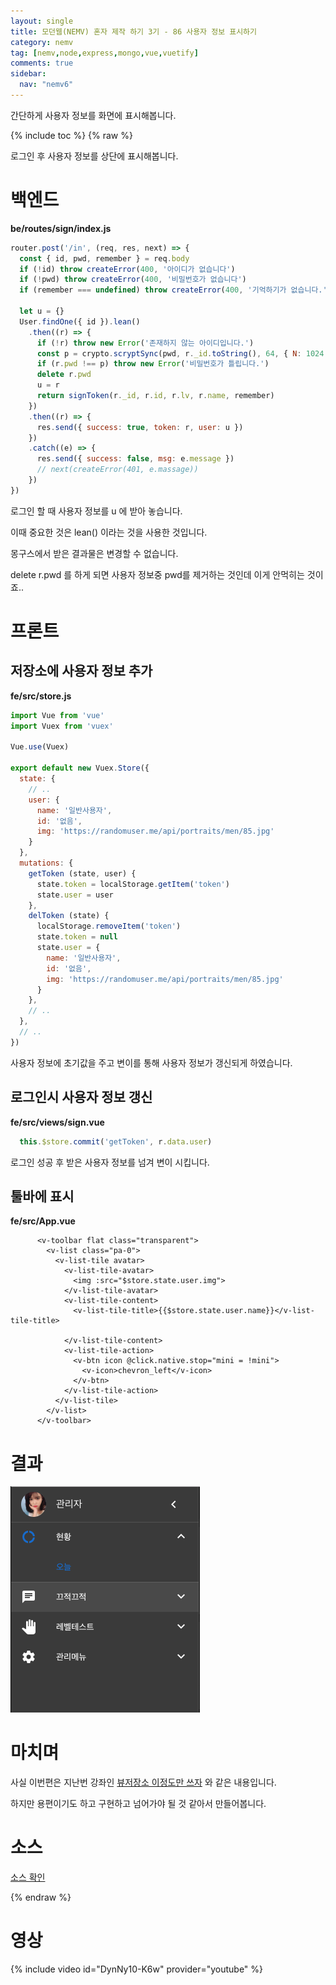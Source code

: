 ```yaml
---
layout: single
title: 모던웹(NEMV) 혼자 제작 하기 3기 - 86 사용자 정보 표시하기
category: nemv
tag: [nemv,node,express,mongo,vue,vuetify]
comments: true
sidebar:
  nav: "nemv6"
---
```


간단하게 사용자 정보를 화면에 표시해봅니다.

{% include toc %}
{% raw %}

로그인 후 사용자 정보를 상단에 표시해봅니다.

# 백엔드

**be/routes/sign/index.js**  
```javascript
router.post('/in', (req, res, next) => {
  const { id, pwd, remember } = req.body
  if (!id) throw createError(400, '아이디가 없습니다')
  if (!pwd) throw createError(400, '비밀번호가 없습니다')
  if (remember === undefined) throw createError(400, '기억하기가 없습니다.')

  let u = {}
  User.findOne({ id }).lean()
    .then((r) => {
      if (!r) throw new Error('존재하지 않는 아이디입니다.')
      const p = crypto.scryptSync(pwd, r._id.toString(), 64, { N: 1024 }).toString('hex')
      if (r.pwd !== p) throw new Error('비밀번호가 틀립니다.')
      delete r.pwd
      u = r
      return signToken(r._id, r.id, r.lv, r.name, remember)
    })
    .then((r) => {
      res.send({ success: true, token: r, user: u })
    })
    .catch((e) => {
      res.send({ success: false, msg: e.message })
      // next(createError(401, e.massage))
    })
})
```

로그인 할 때 사용자 정보를 u 에 받아 놓습니다.

이때 중요한 것은 lean() 이라는 것을 사용한 것입니다.

몽구스에서 받은 결과물은 변경할 수 없습니다.

delete r.pwd 를 하게 되면 사용자 정보중 pwd를 제거하는 것인데 이게 안먹히는 것이죠..

# 프론트

## 저장소에 사용자 정보 추가

**fe/src/store.js**  
```javascript
import Vue from 'vue'
import Vuex from 'vuex'

Vue.use(Vuex)

export default new Vuex.Store({
  state: {
    // ..
    user: {
      name: '일반사용자',
      id: '없음',
      img: 'https://randomuser.me/api/portraits/men/85.jpg'
    }
  },
  mutations: {
    getToken (state, user) {
      state.token = localStorage.getItem('token')
      state.user = user
    },
    delToken (state) {
      localStorage.removeItem('token')
      state.token = null
      state.user = {
        name: '일반사용자',
        id: '없음',
        img: 'https://randomuser.me/api/portraits/men/85.jpg'
      }
    },
    // ..
  },
  // ..
})
``` 

사용자 정보에 초기값을 주고 변이를 통해 사용자 정보가 갱신되게 하였습니다.

## 로그인시 사용자 정보 갱신

**fe/src/views/sign.vue**  
```javascript
  this.$store.commit('getToken', r.data.user)
```

로그인 성공 후 받은 사용자 정보를 넘겨 변이 시킵니다.

## 툴바에 표시

**fe/src/App.vue**  
```vue
      <v-toolbar flat class="transparent">
        <v-list class="pa-0">
          <v-list-tile avatar>
            <v-list-tile-avatar>
              <img :src="$store.state.user.img">
            </v-list-tile-avatar>
            <v-list-tile-content>
              <v-list-tile-title>{{$store.state.user.name}}</v-list-tile-title>

            </v-list-tile-content>
            <v-list-tile-action>
              <v-btn icon @click.native.stop="mini = !mini">
                <v-icon>chevron_left</v-icon>
              </v-btn>
            </v-list-tile-action>
          </v-list-tile>
        </v-list>
      </v-toolbar>
```

# 결과

![alt result](/images/nemv/2018-12-31_17.11.25.png)

# 마치며

사실 이번편은 지난번 강좌인 [뷰저장소 이정도만 쓰자](/nemv/nemv-049-vuex/) 와 같은 내용입니다.
 
하지만 용편이기도 하고 구현하고 넘어가야 될 것 같아서 만들어봅니다.

# 소스

[소스 확인](https://github.com/fkkmemi/nemv3/commit/b6822b8634552fd63e123f50b158a90b400fe4fd)

{% endraw %}

# 영상

{% include video id="DynNy10-K6w" provider="youtube" %}

